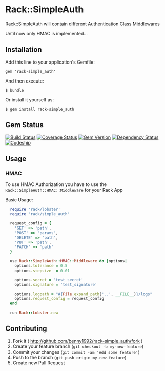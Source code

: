 # Rack::SimpleAuth

Rack::SimpleAuth will contain different Authentication Class Middlewares

Until now only HMAC is implemented...

## Installation

Add this line to your application's Gemfile:

    gem 'rack-simple_auth'

And then execute:

    $ bundle

Or install it yourself as:

    $ gem install rack-simple_auth

## Gem Status

[![Build Status](https://travis-ci.org/Benny1992/rack-simple_auth.png?branch=master)](https://travis-ci.org/Benny1992/rack-simple_auth)
[![Coverage Status](https://coveralls.io/repos/Benny1992/rack-simple_auth/badge.png?branch=master)](https://coveralls.io/r/Benny1992/rack-simple_auth?branch=master)
[![Gem Version](https://badge.fury.io/rb/rack-simple_auth.png)](http://badge.fury.io/rb/rack-simple_auth)
[![Dependency Status](https://gemnasium.com/Benny1992/rack-simple_auth.png)](https://gemnasium.com/Benny1992/rack-simple_auth)
[![Codeship](https://www.codeship.io/projects/f2d9d790-b0fe-0131-3fd5-025f180094b5/status)](https://www.codeship.io/projects/f2d9d790-b0fe-0131-3fd5-025f180094b5/status)

## Usage

### HMAC

To use HMAC Authorization you have to use the ```Rack::SimpleAuth::HMAC::Middleware``` for your Rack App

Basic Usage:
```ruby
  require 'rack/lobster'
  require 'rack/simple_auth'

  request_config = {
    'GET' => 'path',
    'POST' => 'params',
    'DELETE' => 'path',
    'PUT' => 'path',
    'PATCH' => 'path'
  }

  use Rack::SimpleAuth::HMAC::Middleware do |options|
    options.tolerance = 0.5
    options.stepsize  = 0.01

    options.secret = 'test_secret'
    options.signature = 'test_signature'

    options.logpath = "#{File.expand_path('..', __FILE__)}/logs"
    options.request_config = request_config
  end

  run Rack::Lobster.new
```

## Contributing

1. Fork it ( http://github.com/benny1992/rack-simple_auth/fork )
2. Create your feature branch (`git checkout -b my-new-feature`)
3. Commit your changes (`git commit -am 'Add some feature'`)
4. Push to the branch (`git push origin my-new-feature`)
5. Create new Pull Request
